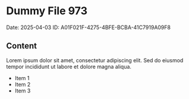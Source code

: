 # Dummy File 973

Date: 2025-04-03
ID: A01F021F-4275-4BFE-BCBA-41C7919A09F8

## Content

Lorem ipsum dolor sit amet, consectetur adipiscing elit.
Sed do eiusmod tempor incididunt ut labore et dolore magna aliqua.

* Item 1
* Item 2
* Item 3

